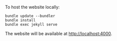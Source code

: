 To host the website locally:
```
bundle update --bundler
bundle install
bundle exec jekyll serve
```

The website will be available at <http://localhost:4000>.
